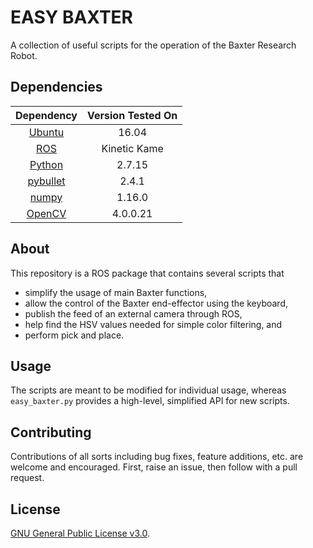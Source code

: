 # EASY BAXTER
A collection of useful scripts for the operation of the Baxter Research Robot.

## Dependencies
|             Dependency            | Version Tested On |
|:---------------------------------:|:-----------------:|
| [Ubuntu](https://www.ubuntu.com/) | 16.04             |
| [ROS](https://www.ros.org/)       | Kinetic Kame      |
| [Python](https://www.python.org/) | 2.7.15            |
| [pybullet](https://pybullet.org/) | 2.4.1             |
| [numpy](https://www.numpy.org/)   | 1.16.0            |
| [OpenCV](https://www.opencv.org/) | 4.0.0.21          |

## About
This repository is a ROS package that contains several scripts that
- simplify the usage of main Baxter functions,
- allow the control of the Baxter end-effector using the keyboard,
- publish the feed of an external camera through ROS,
- help find the HSV values needed for simple color filtering, and
- perform pick and place.

## Usage
The scripts are meant to be modified for individual usage, whereas
```easy_baxter.py``` provides a high-level, simplified API for new scripts.

## Contributing
Contributions of all sorts including bug fixes, feature additions, etc. are
welcome and encouraged. First, raise an issue, then follow with a pull request.

## License
[GNU General Public License v3.0](https://github.com/ardabbour/easy-baxter/blob/master/LICENSE).
